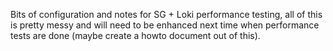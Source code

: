 Bits of configuration and notes for SG + Loki performance testing, all of this is pretty messy and will need to be enhanced next time when performance tests are done (maybe create a howto document out of this).

